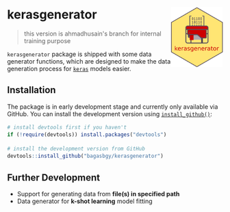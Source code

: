 
<!-- README.md is generated from README.Rmd. Please edit that file -->

# kerasgenerator <img src="man/figures/logo.svg" align="right" height=140/>

> this version is ahmadhusain's branch for internal training purpose

`kerasgenerator` package is shipped with some data generator functions,
which are designed to make the data generation process for
[`keras`](https://keras.rstudio.com) models easier.

## Installation

The package is in early development stage and currently only available
via GitHub. You can install the development version using
[`install_github()`](http://devtools.r-lib.org/reference/install_github):

``` r
# install devtools first if you haven't
if (!require(devtools)) install.packages("devtools")

# install the development version from GitHub
devtools::install_github("bagasbgy/kerasgenerator")
```

## Further Development

  - Support for generating data from **file(s) in specified path**
  - Data generator for **k-shot learning** model fitting
